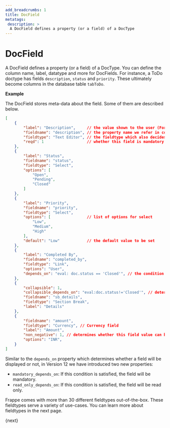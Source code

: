 ```yaml
---
add_breadcrumbs: 1
title: DocField
metatags:
 description: >
  A DocField defines a property (or a field) of a DocType
---
```

# DocField

A DocField defines a property (or a field) of a DocType. You can define the column name, label, datatype and more for DocFields. For instance, a ToDo doctype has fields `description`, `status` and `priority`. These ultimately become columns in the database table `tabToDo`.

**Example**

The DocField stores meta-data about the field. Some of them are described below.

```json
[
    {
        "label": "Description",     // the value shown to the user (Form, Print, etc)
        "fieldname": "description", // the property name we refer in code, also the column name
        "fieldtype": "Text Editor", // the fieldtype which also decides how to store this value
        "reqd": 1                   // whether this field is mandatory
    },
    {
        "label": "Status",
        "fieldname": "status",
        "fieldtype": "Select",
        "options": [
            "Open",
            "Pending",
            "Closed"
        ]
    },
    {
        "label": "Priority",
        "fieldname": "priority",
        "fieldtype": "Select",
        "options": [				// list of options for select
            "Low",
            "Medium",
            "High"
        ],
        "default": "Low"            // the default value to be set
    },
    {
        "label": "Completed By",
        "fieldname": "completed_by",
        "fieldtype": "Link",
        "options": "User",
        "depends_on": "eval: doc.status == 'Closed'", // the condition on which this field's display depends
    },
    {
        "collapsible": 1,
        "collapsible_depends_on": "eval:doc.status!='Closed'", // determines if a Section Break field is collapsible
        "fieldname": "sb_details",
        "fieldtype": "Section Break",
        "label": "Details"
    },
    {
        "fieldname": "amount",
        "fieldtype": "Currency", // Currency field
        "label": "Amount",
        "non_negative": 1, // determines whether this field value can be negative
        "options": "INR",
    }
]
```

Similar to the `depends_on` property which determines whether a field will be displayed or not,
in Version 12 we have introduced two new properties:

- `mandatory_depends_on`: If this condition is satisfied, the field will be mandatory.
- `read_only_depends_on`: If this condition is satisfied, the field will be read only.


Frappe comes with more than 30 different fieldtypes out-of-the-box.
These fieldtypes serve a variety of use-cases. You can learn more about fieldtypes in the next page.

{next}
